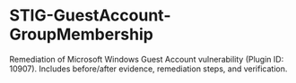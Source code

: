 # STIG-GuestAccount-GroupMembership
Remediation of Microsoft Windows Guest Account vulnerability (Plugin ID: 10907). Includes before/after evidence, remediation steps, and verification.
